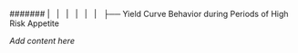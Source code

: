 ####### |   |   |   |   |   |   ├── Yield Curve Behavior during Periods of High Risk Appetite

*Add content here*